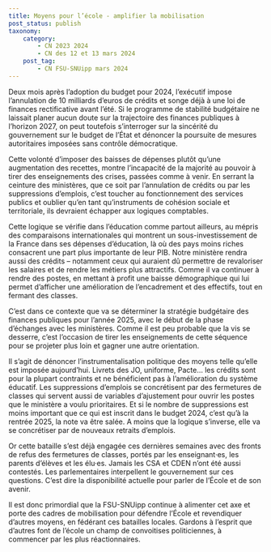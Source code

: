 ```yaml
---
title: Moyens pour l’école - amplifier la mobilisation
post_status: publish
taxonomy:
    category:
        - CN 2023 2024
        - CN des 12 et 13 mars 2024
    post_tag:
        - CN FSU-SNUipp mars 2024
---
```


Deux mois après l’adoption du budget pour 2024, l’exécutif impose l’annulation de 10 milliards d’euros de crédits et songe déjà à une loi de finances rectificative avant l’été. Si le programme de stabilité budgétaire ne laissait planer aucun doute sur la trajectoire des finances publiques à l’horizon 2027, on peut toutefois s’interroger sur la sincérité du gouvernement sur le budget de l’État et dénoncer la poursuite de mesures autoritaires imposées sans contrôle démocratique. 

Cette volonté d’imposer des baisses de dépenses plutôt qu’une augmentation des recettes, montre l’incapacité de la majorité au pouvoir à tirer des enseignements des crises, passées comme à venir. En serrant la ceinture des ministères, que ce soit par l’annulation de crédits ou par les suppressions d’emplois, c’est toucher au fonctionnement des services publics et oublier qu’en tant qu’instruments de cohésion sociale et territoriale, ils devraient échapper aux logiques comptables.

Cette logique se vérifie dans l’éducation comme partout ailleurs, au mépris des comparaisons internationales qui montrent un sous-investissement de la France dans ses dépenses d’éducation, là où des pays moins riches consacrent une part plus importante de leur PIB. Notre ministère rendra aussi des crédits – notamment ceux qui auraient dû permettre de revaloriser les salaires et de rendre les métiers plus attractifs. Comme il va continuer à rendre des postes, en mettant à profit une baisse démographique qui lui permet d’afficher une amélioration de l’encadrement et des effectifs, tout en fermant des classes.

C’est dans ce contexte que va se déterminer la stratégie budgétaire des finances publiques pour l’année 2025, avec le début de la phase d’échanges avec les ministères. Comme il est peu probable que la vis se desserre, c’est l’occasion de tirer les enseignements de cette séquence pour se projeter plus loin et gagner une autre orientation. 

Il s’agit de dénoncer l’instrumentalisation politique des moyens telle qu’elle est imposée aujourd’hui. Livrets des JO, uniforme, Pacte… les crédits sont pour la plupart contraints et ne bénéficient pas à l’amélioration du système éducatif. Les suppressions d’emplois se concrétisent par des fermetures de classes qui servent aussi de variables d’ajustement pour ouvrir les postes que le ministère a voulu prioritaires. Et si le nombre de suppressions est moins important que ce qui est inscrit dans le budget 2024, c’est qu’à la rentrée 2025, la note va être salée. A moins que la logique s’inverse, elle va se concrétiser par de nouveaux retraits d’emplois.

Or cette bataille s’est déjà engagée ces dernières semaines avec des fronts de refus des fermetures de classes, portés par les enseignant·es, les parents d’élèves et les élu·es. Jamais les CSA et CDEN n’ont été aussi contestés. Les parlementaires interpellent le gouvernement sur ces questions. C’est dire la disponibilité actuelle pour parler de l’École et de son avenir. 

Il est donc primordial que la FSU-SNUipp continue à alimenter cet axe et porte des cadres de mobilisation pour défendre l’École et revendiquer d’autres moyens, en fédérant ces batailles locales. Gardons à l’esprit que d’autres font de l’école un champ de convoitises politiciennes, à commencer par les plus réactionnaires.

